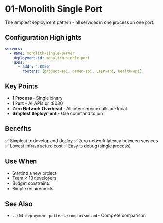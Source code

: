 # 01-Monolith Single Port

The simplest deployment pattern - all services in one process on one port.

## Configuration Highlights

```yaml
servers:
  - name: monolith-single-server
    deployment-id: monolith-single-port
    apps:
      - addr: ":8080"
        routers: [product-api, order-api, user-api, health-api]
```

## Key Points

- **1 Process** - Single binary
- **1 Port** - All APIs on :8080
- **Zero Network Overhead** - All inter-service calls are local
- **Simplest Deployment** - One command to run

## Benefits

✅ Simplest to develop and deploy
✅ Zero network latency between services
✅ Lowest infrastructure cost
✅ Easy to debug (single process)

## Use When

- Starting a new project
- Team < 10 developers
- Budget constraints
- Simple requirements

## See Also

- `../04-deployment-patterns/comparison.md` - Complete comparison
